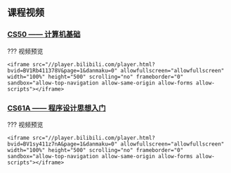 ## 课程视频
### [CS50 —— 计算机基础](https://www.bilibili.com/video/BV1Rb411378V/ )

??? 视频预览

    <iframe src="//player.bilibili.com/player.html?bvid=BV1Rb411378V&page=1&danmaku=0" allowfullscreen="allowfullscreen" width="100%" height="500" scrolling="no" frameborder="0" sandbox="allow-top-navigation allow-same-origin allow-forms allow-scripts"></iframe>

### [CS61A —— 程序设计思想入门](https://www.bilibili.com/video/BV1sy411z7nA)

??? 视频预览

    <iframe src="//player.bilibili.com/player.html?bvid=BV1sy411z7nA&page=1&danmaku=0" allowfullscreen="allowfullscreen" width="100%" height="500" scrolling="no" frameborder="0" sandbox="allow-top-navigation allow-same-origin allow-forms allow-scripts"></iframe>